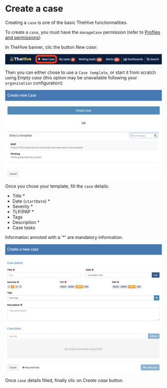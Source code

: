 # Create a case

Creating a `case` is one of the basic TheHive functionnalities.

To create a `case`, you must have the `manageCase` permission (refer to [Profiles and permissions](../../Administrators/profiles/))

In TheHive banner, clic the button *New case*:

![create case button](./images/create-case-button.png)

Then you can either chose to use a `Case template`, or start it from scratch using *Empty case* (this option may be unavailable following your `organisation` configuration):

![chose your case template](./images/create-case-chose-template.png)

Once you chose your template, fill the `case` details:

- Title *
- Date (`startDate`) *
- Severity *
- TLP/PAP *
- Tags
- Description *
- Case tasks

Information annoted with a '*' are mandatory information. 

![provide case details](./images/create-case-details.png)

Once `case` details filled, finally clic on *Create case* button.